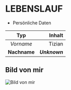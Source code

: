 # LEBENSLAUF

* Persönliche Daten

| Typ           | Inhalt             |
|:-----------:|-----------:|
| *Vorname* | Tizian    |
| **Nachname**  | ***Unknown***   |

## Bild von mir

![Bild von mir](https://4.bp.blogspot.com/-6HCD7LUWBEc/Vn6g_nCpk-I/AAAAAAAAAAo/T07oSxfEvEw/s1600/feio.jpg "Bild von mir")
